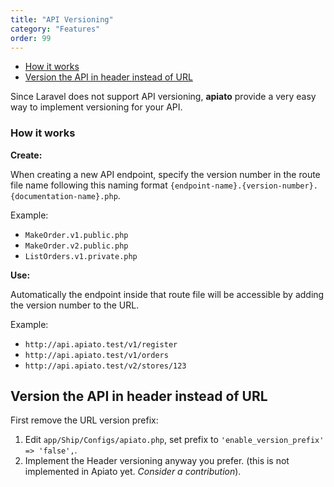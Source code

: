 ```yaml
---
title: "API Versioning"
category: "Features"
order: 99
---
```


- [How it works](#How-it-works)
- [Version the API in header instead of URL](#version-my-API)


Since Laravel does not support API versioning, **apiato** provide a very easy way to implement versioning for your API.


<a name="How-it-works"></a>
### How it works

**Create:**

When creating a new API endpoint, specify the version number in the route file name following this naming format `{endpoint-name}.{version-number}.{documentation-name}.php`.

Example:

- `MakeOrder.v1.public.php`
- `MakeOrder.v2.public.php`
- `ListOrders.v1.private.php`

**Use:**

Automatically the endpoint inside that route file will be accessible by adding the version number to the URL.

Example:

- `http://api.apiato.test/v1/register`
- `http://api.apiato.test/v1/orders`
- `http://api.apiato.test/v2/stores/123`



<a name="version-my-API"></a>
## Version the API in header instead of URL

First remove the URL version prefix:

1. Edit `app/Ship/Configs/apiato.php`, set prefix to `'enable_version_prefix' => 'false',`.
2. Implement the Header versioning anyway you prefer. (this is not implemented in Apiato yet. _Consider a contribution_).
